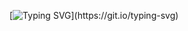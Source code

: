 

[![Typing SVG](https://readme-typing-svg.demolab.com/?lines=Hi+I'm+Ankit+Kumar;IT+Support+Engineer;Welcome+to+my+Profile!)](https://git.io/typing-svg)



